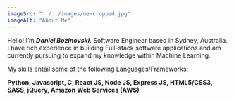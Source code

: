 ```yaml
---
imageSrc: "../../images/me-cropped.jpg"
imageAlt: "About Me"
---
```


Hello! I’m <b><i>Daniel Bozinovski.</i></b> Software Engineer based in Sydney, Australia. I have rich experience in building Full-stack software applications and am currently pursuing to expand my knowledge within Machine Learning.

My skills entail some of the following Languages/Frameworks:

<b>
Python, Javascript, C,
React JS, Node JS, Express JS,
HTML5/CSS3, SASS, jQuery,
Amazon Web Services (AWS)
</b>
